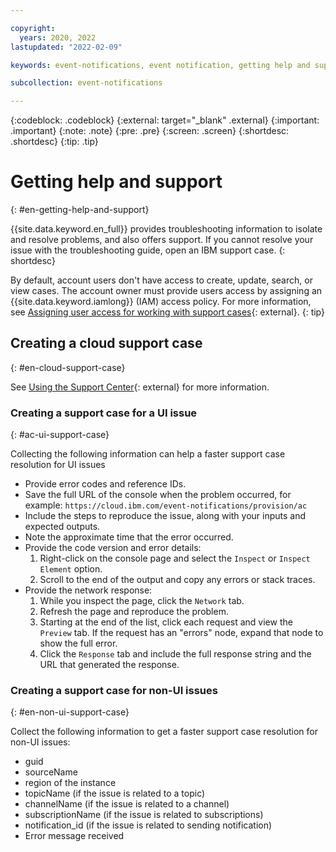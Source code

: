 ```yaml
---

copyright:
  years: 2020, 2022
lastupdated: "2022-02-09"

keywords: event-notifications, event notification, getting help and support

subcollection: event-notifications

---
```


{:codeblock: .codeblock}
{:external: target="_blank" .external}
{:important: .important}
{:note: .note}
{:pre: .pre}
{:screen: .screen}
{:shortdesc: .shortdesc}
{:tip: .tip}

# Getting help and support
{: #en-getting-help-and-support}

{{site.data.keyword.en_full}} provides troubleshooting information to isolate and resolve problems, and also offers support. If you cannot resolve your issue with the troubleshooting guide, open an IBM support case.
{: shortdesc}

By default, account users don't have access to create, update, search, or view cases. The account owner must provide users access by assigning an {{site.data.keyword.iamlong}} (IAM) access policy. For more information, see [Assigning user access for working with support cases](/docs/get-support?topic=get-support-access#access){: external}.
{: tip}

## Creating a cloud support case
{: #en-cloud-support-case}

See [Using the Support Center](/docs/get-support?topic=get-support-using-avatar){: external} for more information.

### Creating a support case for a UI issue
{: #ac-ui-support-case}

Collecting the following information can help a faster support case resolution for UI issues

- Provide error codes and reference IDs.
- Save the full URL of the console when the problem occurred, for example: `https://cloud.ibm.com/event-notifications/provision/ac`
- Include the steps to reproduce the issue, along with your inputs and expected outputs.
- Note the approximate time that the error occurred.
- Provide the code version and error details:
   1. Right-click on the console page and select the `Inspect` or `Inspect Element` option.
   1. Scroll to the end of the output and copy any errors or stack traces.
- Provide the network response:
   1. While you inspect the page, click the `Network` tab.
   1. Refresh the page and reproduce the problem.
   1. Starting at the end of the list, click each request and view the `Preview` tab. If the request has an "errors" node, expand that node to show the full error.
   1. Click the `Response` tab and include the full response string and the URL that generated the response.

### Creating a support case for non-UI issues
{: #en-non-ui-support-case}

Collect the following information to get a faster support case resolution for non-UI issues:

- guid
- sourceName
- region of the instance
- topicName (if the issue is related to a topic)
- channelName (if the issue is related to a channel)
- subscriptionName (if the issue is related to subscriptions)
- notification_id (if the issue is related to sending notification)
- Error message received
